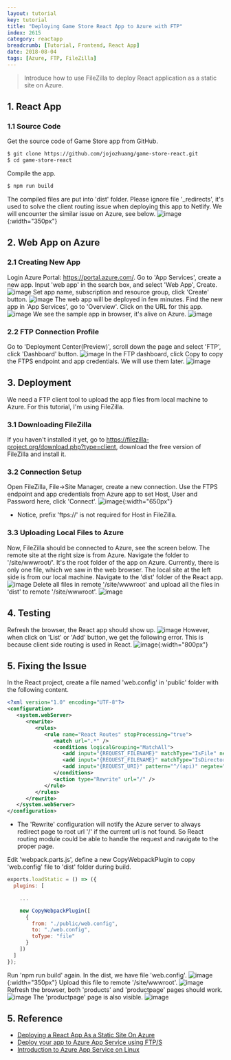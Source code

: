 ```yaml
---
layout: tutorial
key: tutorial
title: "Deploying Game Store React App to Azure with FTP"
index: 2615
category: reactapp
breadcrumb: [Tutorial, Frontend, React App]
date: 2018-08-04
tags: [Azure, FTP, FileZilla]
---
```


> Introduce how to use FileZilla to deploy React application as a static site on Azure.

## 1. React App
### 1.1 Source Code
Get the source code of Game Store app from GitHub.
```sh
$ git clone https://github.com/jojozhuang/game-store-react.git
$ cd game-store-react
```
Compile the app.
```sh
$ npm run build
```
The compiled files are put into 'dist' folder. Please ignore file '\_redirects', it's used to solve the client routing issue when deploying this app to Netlify. We will encounter the similar issue on Azure, see below.
![image](/public/images/frontend/2615/dist.png){:width="350px"}

## 2. Web App on Azure
### 2.1 Creating New App
Login Azure Portal: https://portal.azure.com/. Go to 'App Services', create a new app. Input 'web app' in the search box, and select 'Web App', Create.
![image](/public/images/frontend/2615/webapp.png)
Set app name, subscription and resource group, click 'Create' button.
![image](/public/images/frontend/2615/create.png)
The web app will be deployed in few minutes. Find the new app in 'App Services', go to 'Overview'. Click on the URL for this app.
![image](/public/images/frontend/2615/url.png)
We see the sample app in browser, it's alive on Azure.
![image](/public/images/frontend/2615/sampleapp.png)
### 2.2 FTP Connection Profile
Go to 'Deployment Center(Preview)', scroll down the page and select 'FTP', click 'Dashboard' button.
![image](/public/images/frontend/2615/ftp_profile.png)
In the FTP dashboard, click Copy to copy the FTPS endpoint and app credentials. We will use them later.
![image](/public/images/frontend/2615/ftp_credential.png)

## 3. Deployment
We need a FTP client tool to upload the app files from local machine to Azure. For this tutorial, I'm using FileZilla.
### 3.1 Downloading FileZilla
If you haven't installed it yet, go to https://filezilla-project.org/download.php?type=client, download the free version of FileZilla and install it.
### 3.2 Connection Setup
Open FileZilla, File->Site Manager, create a new connection. Use the FTPS endpoint and app credentials from Azure app to set Host, User and Password here, click 'Connect'.
![image](/public/images/frontend/2615/ftp_connect.png){:width="650px"}
* Notice, prefix 'ftps://' is not required for Host in FileZilla.

### 3.3 Uploading Local Files to Azure
Now, FileZilla should be connected to Azure, see the screen below. The remote site at the right size is from Azure. Navigate the folder to '/site/wwwroot/'. It's the root folder of the app on Azure. Currently, there is only one file, which we saw in the web browser. The local site at the left side is from our local machine. Navigate to the 'dist' folder of the React app.
![image](/public/images/frontend/2615/file_sync.png)
Delete all files in remote '/site/wwwroot' and upload all the files in 'dist' to remote '/site/wwwroot'.
![image](/public/images/frontend/2615/upload.png)

## 4. Testing
Refresh the browser, the React app should show up.
![image](/public/images/frontend/2615/deployed.png)
However, when click on 'List' or 'Add' button, we get the following error. This is because client side routing is used in React.
![image](/public/images/frontend/2615/pagenotfound.png){:width="800px"}

## 5. Fixing the Issue
In the React project, create a file named 'web.config' in 'public' folder with the following content.
```xml
<?xml version="1.0" encoding="UTF-8"?>
<configuration>
   <system.webServer>
      <rewrite>
         <rules>
            <rule name="React Routes" stopProcessing="true">
               <match url=".*" />
               <conditions logicalGrouping="MatchAll">
                  <add input="{REQUEST_FILENAME}" matchType="IsFile" negate="true" />
                  <add input="{REQUEST_FILENAME}" matchType="IsDirectory" negate="true" />
                  <add input="{REQUEST_URI}" pattern="^/(api)" negate="true" />
               </conditions>
               <action type="Rewrite" url="/" />
            </rule>
         </rules>
      </rewrite>
   </system.webServer>
</configuration>
```
* The 'Rewrite' configuration will notify the Azure server to always redirect page to root url '/' if the current url is not found. So React routing module could be able to handle the request and navigate to the proper page.

Edit 'webpack.parts.js', define a new CopyWebpackPlugin to copy 'web.config' file to 'dist' folder during build.
```javascript
exports.loadStatic = () => ({
  plugins: [

    ...

    new CopyWebpackPlugin([
      {
        from: "./public/web.config",
        to: "./web.config",
        toType: "file"
      }
    ])
  ]
});
```
Run 'npm run build' again. In the dist, we have file 'web.config'.
![image](/public/images/frontend/2615/webconfig.png){:width="350px"}
Upload this file to remote '/site/wwwroot'.
![image](/public/images/frontend/2615/upload2.png)
Refresh the browser, both 'products' and 'productpage' pages should work.
![image](/public/images/frontend/2615/products.png)
The 'productpage' page is also visible.
![image](/public/images/frontend/2615/productpage.png)

## 5. Reference
* [Deploying a React App As a Static Site On Azure](https://burkeknowswords.com/deploying-create-react-app-as-a-static-site-on-azure-dd1330b215a5)
* [Deploy your app to Azure App Service using FTP/S](https://docs.microsoft.com/en-us/azure/app-service/app-service-deploy-ftp)
* [Introduction to Azure App Service on Linux](https://docs.microsoft.com/en-us/azure/app-service/containers/app-service-linux-intro)
